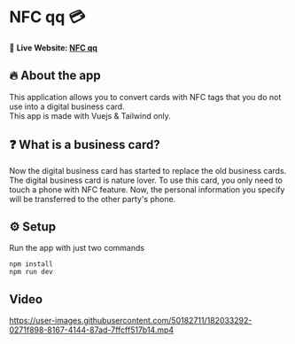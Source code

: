 # NFC qq 💳

🔗 **Live Website: [NFC qq](https://nfcqq.netlify.app)**

## 🔥 About the app

This application allows you to convert cards with NFC tags that you do not use into a digital business card.
<br>
This app is made with Vuejs & Tailwind only.

## ❓ What is a business card?

Now the digital business card has started to replace the old business cards. The digital business card is nature lover. To use this card, you only need to touch a phone with NFC feature. Now, the personal information you specify will be transferred to the other party's phone.

## ⚙️ Setup
Run the app with just two commands
```
npm install 
npm run dev
```

## Video

https://user-images.githubusercontent.com/50182711/182033292-0271f898-8167-4144-87ad-7ffcff517b14.mp4

